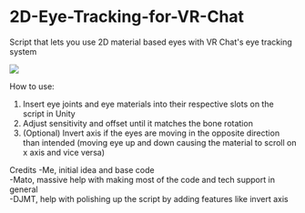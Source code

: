 # 2D-Eye-Tracking-for-VR-Chat
Script that lets you use 2D material based eyes with VR Chat's eye tracking system

![](https://cdn.discordapp.com/attachments/762699583200428042/872690840554844191/Teal-Eye-tests-PC_-Mac-_-Linux-Standalone-Unity-2019.4.gif)

How to use:
1. Insert eye joints and eye materials into their respective slots on the script in Unity 
2. Adjust sensitivity and offset until it matches the bone rotation
3. (Optional) Invert axis if the eyes are moving in the opposite direction than intended (moving eye up and down causing the material to scroll on x axis and vice versa)

Credits
-Me, initial idea and base code  
-Mato, massive help with making most of the code and tech support in general  
-DJMT, help with polishing up the script by adding features like invert axis  
